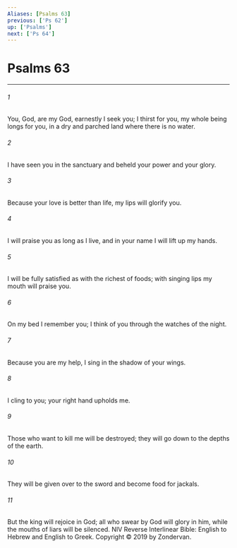 ```yaml
---
Aliases: [Psalms 63]
previous: ['Ps 62']
up: ['Psalms']
next: ['Ps 64']
---
```

# Psalms 63

***


###### 1 
You, God, are my God, earnestly I seek you; I thirst for you, my whole being longs for you, in a dry and parched land where there is no water. 

###### 2 
I have seen you in the sanctuary and beheld your power and your glory. 

###### 3 
Because your love is better than life, my lips will glorify you. 

###### 4 
I will praise you as long as I live, and in your name I will lift up my hands. 

###### 5 
I will be fully satisfied as with the richest of foods; with singing lips my mouth will praise you. 

###### 6 
On my bed I remember you; I think of you through the watches of the night. 

###### 7 
Because you are my help, I sing in the shadow of your wings. 

###### 8 
I cling to you; your right hand upholds me. 

###### 9 
Those who want to kill me will be destroyed; they will go down to the depths of the earth. 

###### 10 
They will be given over to the sword and become food for jackals. 

###### 11 
But the king will rejoice in God; all who swear by God will glory in him, while the mouths of liars will be silenced. NIV Reverse Interlinear Bible: English to Hebrew and English to Greek. Copyright © 2019 by Zondervan.
